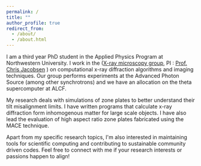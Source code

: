 ```yaml
---
permalink: /
title: ""
author_profile: true
redirect_from: 
  - /about/
  - /about.html
---
```



I am a third year PhD student in the Applied Physics Program at Northwestern University. I work in the ([X-ray microscopy group](http://xrm.phys.northwestern.edu/), PI : [Prof. Chris Jacobsen](http://xrm.phys.northwestern.edu/~jacobsen/) ) on computational x-ray diffraction algorithms and imaging techniques. Our group performs experiments at the Advanced Photon Source (among other synchrotrons) and we have an allocation on the theta supercomputer at ALCF.

My research deals with simulations of zone plates to better understand their tilt misalignment limits. I have written programs that calculate x-ray diffraction form inhomogenous matter for large scale objects. I have also lead the evaluation of high aspect ratio zone plates fabricated using the MACE technique.

Apart from my specific research topics, I'm also interested in maintaining tools for scientific computing and contributing to sustainable community driven codes. Feel free to connect with me if your research interests or passions happen to align!
